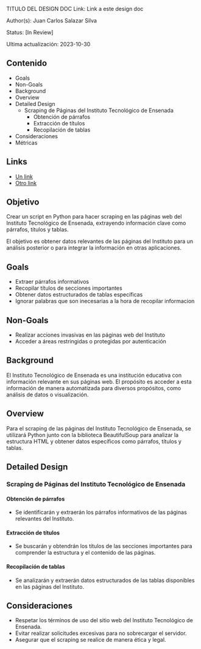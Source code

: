 TITULO DEL DESIGN DOC
Link: Link a este design doc

Author(s): Juan Carlos Salazar Silva

Status: [In Review]

Ultima actualización: 2023-10-30

## Contenido
- Goals
- Non-Goals
- Background
- Overview
- Detailed Design
  - Scraping de Páginas del Instituto Tecnológico de Ensenada
    - Obtención de párrafos
    - Extracción de títulos
    - Recopilación de tablas
- Consideraciones
- Métricas

## Links
- [Un link](#)
- [Otro link](#)

## Objetivo
Crear un script en Python para hacer scraping en las páginas web del Instituto Tecnológico de Ensenada, extrayendo información clave como párrafos, títulos y tablas.

El objetivo es obtener datos relevantes de las páginas del Instituto para un análisis posterior o para integrar la información en otras aplicaciones.

## Goals
- Extraer párrafos informativos
- Recopilar títulos de secciones importantes
- Obtener datos estructurados de tablas específicas
- Ignorar palabras que son inecesarias a la hora de recopilar informacion

## Non-Goals
- Realizar acciones invasivas en las páginas web del Instituto
- Acceder a áreas restringidas o protegidas por autenticación

## Background
El Instituto Tecnológico de Ensenada es una institución educativa con información relevante en sus páginas web. El propósito es acceder a esta información de manera automatizada para diversos propósitos, como análisis de datos o visualización.

## Overview
Para el scraping de las páginas del Instituto Tecnológico de Ensenada, se utilizará Python junto con la biblioteca BeautifulSoup para analizar la estructura HTML y obtener datos específicos como párrafos, títulos y tablas.

## Detailed Design

### Scraping de Páginas del Instituto Tecnológico de Ensenada

#### Obtención de párrafos
- Se identificarán y extraerán los párrafos informativos de las páginas relevantes del Instituto.

#### Extracción de títulos
- Se buscarán y obtendrán los títulos de las secciones importantes para comprender la estructura y el contenido de las páginas.

#### Recopilación de tablas
- Se analizarán y extraerán datos estructurados de las tablas disponibles en las páginas del Instituto.

## Consideraciones
- Respetar los términos de uso del sitio web del Instituto Tecnológico de Ensenada.
- Evitar realizar solicitudes excesivas para no sobrecargar el servidor.
- Asegurar que el scraping se realice de manera ética y legal.
